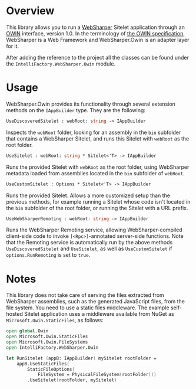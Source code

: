 ﻿# Overview

This library allows you to run a [WebSharper](http://websharper.com)
Sitelet application through an [OWIN](http://owin.org/) interface,
version 1.0. In the terminology of [the OWIN
specification](http://owin.org/spec/spec/owin-1.0.0.html), WebSharper
is a Web Framework and WebSharper.Owin is an adapter layer for it.

After adding the reference to the project all the classes can be found
under the `IntelliFactory.WebSharper.Owin` module.

# Usage

WebSharper.Owin provides its functionality through several extension
methods on the `IAppBuilder` type. They are the following:

```fsharp
UseDiscoveredSitelet : webRoot: string -> IAppBuilder
```

Inspects the `webRoot` folder, looking for an assembly in the `bin`
subfolder that contains a WebSharper Sitelet, and runs this Sitelet
with `webRoot` as the root folder.

```fsharp
UseSitelet : webRoot: string * Sitelet<'T> -> IAppBuilder
```

Runs the provided Sitelet with `webRoot` as the root folder, using
WebSharper metadata loaded from assemblies located in the `bin`
subfolder of `webRoot`.

```fsharp
UseCustomSitelet : Options * Sitelet<'T> -> IAppBuilder
```

Runs the provided Sitelet. Allows a more customized setup than the
previous methods, for example running a Sitelet whose code isn't
located in the `bin` subfolder of the root folder, or running the
Sitelet with a URL prefix.

```fsharp
UseWebSharperRemoting : webRoot: string -> IAppBuilder
```

Runs the WebSharper Remoting service, allowing WebSharper-compiled
client-side code to invoke `[<Rpc>]`-annotated server-side functions.
Note that the Remoting service is automatically run by the above
methods `UseDiscoveredSitelet` and `UseSitelet`, as well as
`UseCustomSitelet` if `options.RunRemoting` is set to `true`.

# Notes

This library does not take care of serving the files extracted from
WebSharper assemblies, such as the generated JavaScript files, from
the file system. You need to use a static files middleware. The
example self-hosted Sitelet application uses a middleware available
from NuGet as `Microsoft.Owin.StaticFiles`, as follows:

```fsharp
open global.Owin
open Microsoft.Owin.StaticFiles
open Microsoft.Owin.FileSystems
open IntelliFactory.WebSharper.Owin

let RunSitelet (appB: IAppBuilder) mySitelet rootFolder =
    appB.UseStaticFiles(
        StaticFileOptions(
            FileSystem = PhysicalFileSystem(rootFolder)))
        .UseSitelet(rootFolder, mySitelet)
```
